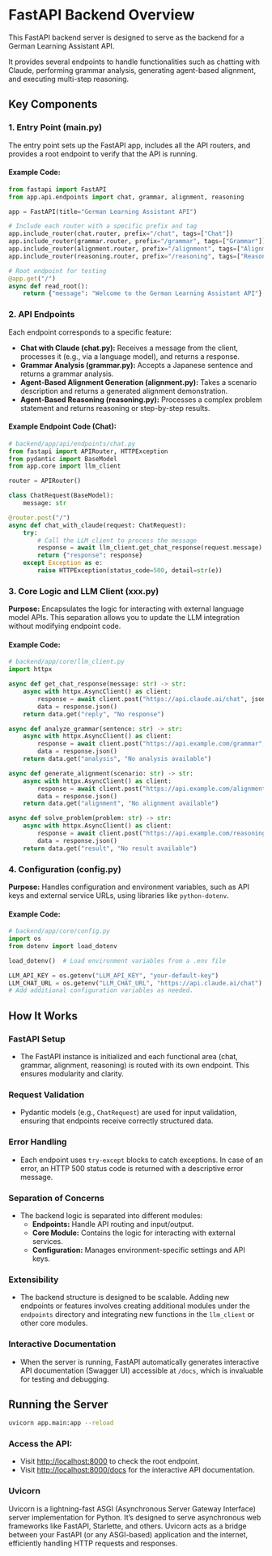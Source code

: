 # FastAPI Backend Overview

This FastAPI backend server is designed to serve as the backend for a German Learning Assistant API. 

It provides several endpoints to handle functionalities such as chatting with Claude, performing grammar analysis, generating agent-based alignment, and executing multi-step reasoning.

## Key Components

### 1. Entry Point (main.py)

The entry point sets up the FastAPI app, includes all the API routers, and provides a root endpoint to verify that the API is running.

#### Example Code:

```python
from fastapi import FastAPI
from app.api.endpoints import chat, grammar, alignment, reasoning

app = FastAPI(title="German Learning Assistant API")

# Include each router with a specific prefix and tag
app.include_router(chat.router, prefix="/chat", tags=["Chat"])
app.include_router(grammar.router, prefix="/grammar", tags=["Grammar"])
app.include_router(alignment.router, prefix="/alignment", tags=["Alignment"])
app.include_router(reasoning.router, prefix="/reasoning", tags=["Reasoning"])

# Root endpoint for testing
@app.get("/")
async def read_root():
    return {"message": "Welcome to the German Learning Assistant API"}
```

### 2. API Endpoints

Each endpoint corresponds to a specific feature:

- **Chat with Claude (chat.py):** Receives a message from the client, processes it (e.g., via a language model), and returns a response.
- **Grammar Analysis (grammar.py):** Accepts a Japanese sentence and returns a grammar analysis.
- **Agent-Based Alignment Generation (alignment.py):** Takes a scenario description and returns a generated alignment demonstration.
- **Agent-Based Reasoning (reasoning.py):** Processes a complex problem statement and returns reasoning or step-by-step results.

#### Example Endpoint Code (Chat):

```python
# backend/app/api/endpoints/chat.py
from fastapi import APIRouter, HTTPException
from pydantic import BaseModel
from app.core import llm_client

router = APIRouter()

class ChatRequest(BaseModel):
    message: str

@router.post("/")
async def chat_with_claude(request: ChatRequest):
    try:
        # Call the LLM client to process the message
        response = await llm_client.get_chat_response(request.message)
        return {"response": response}
    except Exception as e:
        raise HTTPException(status_code=500, detail=str(e))
```

### 3. Core Logic and LLM Client (xxx.py)

**Purpose:**
Encapsulates the logic for interacting with external language model APIs. This separation allows you to update the LLM integration without modifying endpoint code.

#### Example Code:

```python
# backend/app/core/llm_client.py
import httpx

async def get_chat_response(message: str) -> str:
    async with httpx.AsyncClient() as client:
        response = await client.post("https://api.claude.ai/chat", json={"prompt": message})
        data = response.json()
    return data.get("reply", "No response")

async def analyze_grammar(sentence: str) -> str:
    async with httpx.AsyncClient() as client:
        response = await client.post("https://api.example.com/grammar", json={"sentence": sentence})
        data = response.json()
    return data.get("analysis", "No analysis available")

async def generate_alignment(scenario: str) -> str:
    async with httpx.AsyncClient() as client:
        response = await client.post("https://api.example.com/alignment", json={"scenario": scenario})
        data = response.json()
    return data.get("alignment", "No alignment available")

async def solve_problem(problem: str) -> str:
    async with httpx.AsyncClient() as client:
        response = await client.post("https://api.example.com/reasoning", json={"problem": problem})
        data = response.json()
    return data.get("result", "No result available")
```

### 4. Configuration (config.py)

**Purpose:**
Handles configuration and environment variables, such as API keys and external service URLs, using libraries like `python-dotenv`.

#### Example Code:

```python
# backend/app/core/config.py
import os
from dotenv import load_dotenv

load_dotenv()  # Load environment variables from a .env file

LLM_API_KEY = os.getenv("LLM_API_KEY", "your-default-key")
LLM_CHAT_URL = os.getenv("LLM_CHAT_URL", "https://api.claude.ai/chat")
# Add additional configuration variables as needed.
```

## How It Works

### FastAPI Setup
- The FastAPI instance is initialized and each functional area (chat, grammar, alignment, reasoning) is routed with its own endpoint. This ensures modularity and clarity.

### Request Validation
- Pydantic models (e.g., `ChatRequest`) are used for input validation, ensuring that endpoints receive correctly structured data.

### Error Handling
- Each endpoint uses `try-except` blocks to catch exceptions. In case of an error, an HTTP 500 status code is returned with a descriptive error message.

### Separation of Concerns
- The backend logic is separated into different modules:
  - **Endpoints:** Handle API routing and input/output.
  - **Core Module:** Contains the logic for interacting with external services.
  - **Configuration:** Manages environment-specific settings and API keys.

### Extensibility
- The backend structure is designed to be scalable. Adding new endpoints or features involves creating additional modules under the `endpoints` directory and integrating new functions in the `llm_client` or other core modules.

### Interactive Documentation
- When the server is running, FastAPI automatically generates interactive API documentation (Swagger UI) accessible at `/docs`, which is invaluable for testing and debugging.

## Running the Server
```sh
uvicorn app.main:app --reload
```

### Access the API:
- Visit [http://localhost:8000](http://localhost:8000) to check the root endpoint.
- Visit [http://localhost:8000/docs](http://localhost:8000/docs) for the interactive API documentation.


### Uvicorn

Uvicorn is a lightning-fast ASGI (Asynchronous Server Gateway Interface) server implementation for Python. It’s designed to serve asynchronous web frameworks like FastAPI, Starlette, and others. 
Uvicorn acts as a bridge between your FastAPI (or any ASGI-based) application and the internet, efficiently handling HTTP requests and responses.